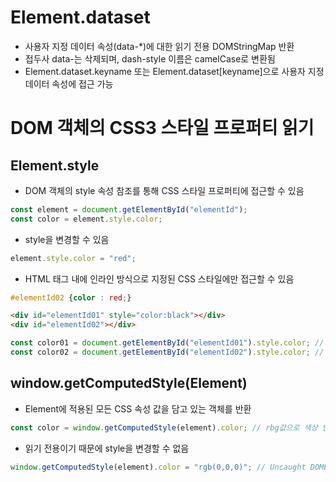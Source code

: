 # Element.dataset
* 사용자 지정 데이터 속성(data-\*)에 대한 읽기 전용 DOMStringMap 반환
* 접두사 data-는 삭제되며, dash-style 이름은 camelCase로 변환됨
* Element.dataset.keyname 또는 Element.dataset[keyname]으로 사용자 지정 데이터 속성에 접근 가능

# DOM 객체의 CSS3 스타일 프로퍼티 읽기
## Element.style
* DOM 객체의 style 속성 참조를 통해 CSS 스타일 프로퍼티에 접근할 수 있음
```javascript
const element = document.getElementById("elementId");
const color = element.style.color;
```
* style을 변경할 수 있음
```javascript
element.style.color = "red";
```
* HTML 태그 내에 인라인 방식으로 지정된 CSS 스타일에만 접근할 수 있음
```css
#elementId02 {color : red;}
```
```html
<div id="elementId01" style="color:black"></div>
<div id="elementId02"></div>
```
```javascript
const color01 = document.getElementById("elementId01").style.color; // black
const color02 = document.getElementById("elementId02").style.color; // ""
```

## window.getComputedStyle(Element)
* Element에 적용된 모든 CSS 속성 값을 담고 있는 객체를 반환
```javascript
const color = window.getComputedStyle(element).color; // rbg값으로 색상 반환
```
* 읽기 전용이기 때문에 style을 변경할 수 없음
```javascript
window.getComputedStyle(element).color = "rgb(0,0,0)"; // Uncaught DOMException: Failed to set the 'color' property on 'CSSStyleDeclaration': These styles are computed, and therefore the 'color' property is read-only.
```
